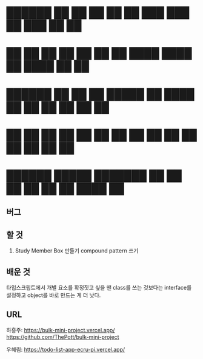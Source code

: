 #  ██████  ██   ██ ██      ██   ██          ███    ███ ██ ███    ██ ██
#  ██   ██ ██   ██ ██      ██  ██           ████  ████ ██ ████   ██ ██
#  ██████  ██   ██ ██      █████            ██ ████ ██ ██ ██ ██  ██ ██
#  ██   ██ ██   ██ ██      ██  ██           ██  ██  ██ ██ ██  ██ ██ ██
#  ██████   █████  ███████ ██   ██          ██      ██ ██ ██   ████ ██

## 버그


## 할 것
1. Study Member Box 만들기
    compound pattern 쓰기


## 배운 것
타입스크립트에서 개별 요소를 확정짓고 싶을 땐 class를 쓰는 것보다는 interface를 설정하고 object를 바로 만드는 게 더 낫다.

## URL
하흥주: https://bulk-mini-project.vercel.app/
https://github.com/ThePott/bulk-mini-project

우혜림: https://todo-list-app-ecru-pi.vercel.app/

